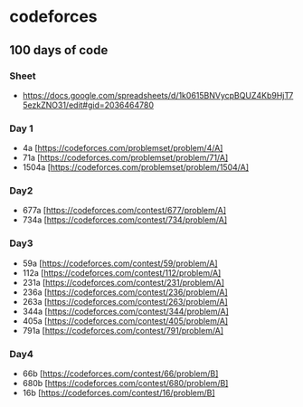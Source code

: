 # codeforces
## 100 days of code

### Sheet
* https://docs.google.com/spreadsheets/d/1k0615BNVycpBQUZ4Kb9HjT75ezkZNO31/edit#gid=2036464780

### Day 1
+ 4a [https://codeforces.com/problemset/problem/4/A]
+ 71a [https://codeforces.com/problemset/problem/71/A]
+ 1504a [https://codeforces.com/problemset/problem/1504/A]

### Day2
+ 677a [https://codeforces.com/contest/677/problem/A]
+ 734a [https://codeforces.com/contest/734/problem/A]

### Day3
+ 59a [https://codeforces.com/contest/59/problem/A]
+ 112a [https://codeforces.com/contest/112/problem/A]
+ 231a [https://codeforces.com/contest/231/problem/A]
+ 236a [https://codeforces.com/contest/236/problem/A]
+ 263a [https://codeforces.com/contest/263/problem/A]
+ 344a [https://codeforces.com/contest/344/problem/A]
+ 405a [https://codeforces.com/contest/405/problem/A]
+ 791a [https://codeforces.com/contest/791/problem/A]

### Day4
+ 66b [https://codeforces.com/contest/66/problem/B]
+ 680b [https://codeforces.com/contest/680/problem/B]
+ 16b [https://codeforces.com/contest/16/problem/B]